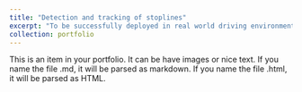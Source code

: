 ```yaml
---
title: "Detection and tracking of stoplines"
excerpt: "To be successfully deployed in real world driving environments, self-driving cars should be capable of complying with the traffic rules, i.e., understanding rules in place and executing its driving maneuvers as dictated. For example, an autonomous vehicle should be able to recognize stop-lines and stop at the detected stop-line. Such a capability is a crucial one that self-driving cars must acquire, to drive along with manually-driven cars. To develop such a perception capability, this work aims at developing a computer vision algorithm that detects, through an analysis of the detected lane-markings' geometric layout, stop-lines and tracks, using an unscented Kalman filter, the detected stop-line over time. To detect lateral and longitudinal lane-markings, our method applies a spatial filter emphasizing the intensity contrast between lane-marking pixels and their neighboring pixels. We then examine the detected lane-markings to identify perpendicular, geometry layouts between longitudinal and lateral lane-markings for stop-line detection. To provide reliable stop-line recognition, we developed an unscented Kalman filter to track the detected stop-line over frames. Through the testings with real-world, busy urban street videos, our method demonstrated promising results, in terms of the accuracy of the initial detection accuracy and the reliability of the tracking.<br/><img src='/images/stop-line-detectioin.jpg'>"
collection: portfolio
---
```


This is an item in your portfolio. It can be have images or nice text. If you name the file .md, it will be parsed as markdown. If you name the file .html, it will be parsed as HTML. 
